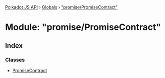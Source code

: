 [Polkadot JS API](../README.md) › [Globals](../globals.md) › ["promise/PromiseContract"](_promise_promisecontract_.md)

# Module: "promise/PromiseContract"

## Index

### Classes

* [PromiseContract](../classes/_promise_promisecontract_.promisecontract.md)
